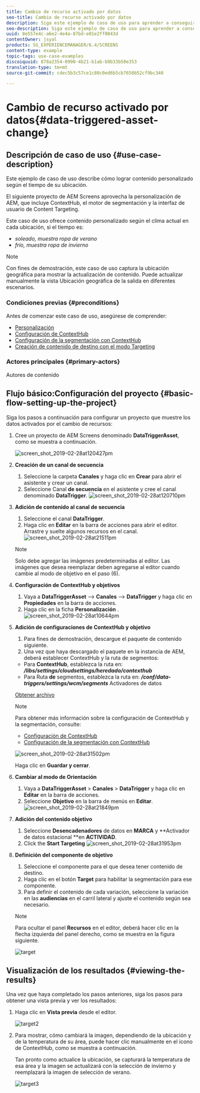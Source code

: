 ```yaml
---
title: Cambio de recurso activado por datos
seo-title: Cambio de recurso activado por datos
description: Siga este ejemplo de caso de uso para aprender a conseguir contenido personalizado en función de alguna condición previa (por ejemplo, el tiempo de su ubicación).
seo-description: Siga este ejemplo de caso de uso para aprender a conseguir contenido personalizado en función de alguna condición previa (por ejemplo, el tiempo de su ubicación).
uuid: 8e557e4c-a6e2-4e4a-87bd-e01e2ff0043d
contentOwner: jsyal
products: SG_EXPERIENCEMANAGER/6.4/SCREENS
content-type: example
topic-tags: use-case-examples
discoiquuid: 878a2354-0990-4b21-b1ab-b9b33b50e353
translation-type: tm+mt
source-git-commit: cdec5b3c57ce1c80c0ed6b5cb7650b52cf9bc340

---
```



# Cambio de recurso activado por datos{#data-triggered-asset-change}

## Descripción de caso de uso {#use-case-description}

Este ejemplo de caso de uso describe cómo lograr contenido personalizado según el tiempo de su ubicación.

El siguiente proyecto de AEM Screens aprovecha la personalización de AEM, que incluye ContextHub, el motor de segmentación y la interfaz de usuario de Content Targeting.

Este caso de uso ofrece contenido personalizado según el clima actual en cada ubicación, si el tiempo es:

* *soleado, muestra ropa de verano*
* *frío, muestra ropa de invierno*

>[!NOTE]
>
>Con fines de demostración, este caso de uso captura la ubicación geográfica para mostrar la actualización de contenido. Puede actualizar manualmente la vista Ubicación geográfica de la salida en diferentes escenarios.

### Condiciones previas {#preconditions}

Antes de comenzar este caso de uso, asegúrese de comprender:

* [Personalización](/help/sites-administering/personalization.md)
* [Configuración de ContextHub](/help/sites-administering/contexthub-config.md)
* [Configuración de la segmentación con ContextHub](/help/sites-administering/segmentation.md)
* [Creación de contenido de destino con el modo Targeting](/help/sites-authoring/content-targeting-touch.md) 

### Actores principales {#primary-actors}

Autores de contenido

## Flujo básico:Configuración del proyecto {#basic-flow-setting-up-the-project}

Siga los pasos a continuación para configurar un proyecto que muestre los datos activados por el cambio de recursos:

1. Cree un proyecto de AEM Screens denominado **DataTriggerAsset**, como se muestra a continuación.

   ![screen_shot_2019-02-28at120427pm](assets/screen_shot_2019-02-28at120427pm.png)

1. **Creación de un canal de secuencia**

   1. Seleccione la carpeta **Canales** y haga clic en **Crear** para abrir el asistente y crear un canal.
   1. Seleccione Canal **de secuencia** en el asistente y cree el canal denominado **DataTrigger**.
   ![screen_shot_2019-02-28at120710pm](assets/screen_shot_2019-02-28at120710pm.png)

1. **Adición de contenido al canal de secuencia**

   1. Seleccione el canal **DataTrigger**.
   1. Haga clic en **Editar** en la barra de acciones para abrir el editor. Arrastre y suelte algunos recursos en el canal.
   ![screen_shot_2019-02-28at21511pm](assets/screen_shot_2019-02-28at21511pm.png)

   >[!NOTE]
   >
   >Solo debe agregar las imágenes predeterminadas al editor. Las imágenes que desea reemplazar deben agregarse al editor cuando cambie al modo de objetivo en el paso (6).

1. **Configuración de ContextHub y objetivos**

   1. Vaya a **DataTriggerAsset** —> **Canales** —> **DataTrigger** y haga clic en **Propiedades** en la barra de acciones.
   1. Haga clic en la ficha **Personalización** .
   ![screen_shot_2019-02-28at10644pm](assets/screen_shot_2019-02-28at10644pm.png)

1. **Adición de configuraciones de ContextHub y objetivo**

   1. Para fines de demostración, descargue el paquete de contenido siguiente.
   1. Una vez que haya descargado el paquete en la instancia de AEM, deberá establecer ContextHub y la ruta de segmentos:
   * Para **ContextHub**, establezca la ruta en: ***/libs/settings/cloudsettings/heredado/contexthub***
   * Para Ruta **de** segmentos, establezca la ruta en: ***/conf/data-triggers/settings/wcm/segments***
   Activadores de datos

   [Obtener archivo](assets/data-triggers-1_00.zip)

   >[!NOTE]
   >
   >Para obtener más información sobre la configuración de ContextHub y la segmentación, consulte:
   >
   >* [Configuración de ContextHub](/help/sites-administering/contexthub-config.md)
   >* [Configuración de la segmentación con ContextHub](/help/sites-administering/segmentation.md)


   ![screen_shot_2019-02-28at31502pm](assets/screen_shot_2019-02-28at31502pm.png)

   Haga clic en **Guardar y cerrar**.

1. **Cambiar al modo de Orientación**

   1. Vaya a **DataTriggerAsset** > **Canales** > **DataTrigger** y haga clic en **Editar** en la barra de acciones.
   1. Seleccione **Objetivo** en la barra de menús en **Editar**.
   ![screen_shot_2019-02-28at21849pm](assets/screen_shot_2019-02-28at21849pm.png)

1. **Adición del contenido objetivo**

   1. Seleccione **Desencadenadores** de datos en **MARCA** y **Activador de datos estacional **en **ACTIVIDAD**.
   1. Click the **Start Targeting**
   ![screen_shot_2019-02-28at31953pm](assets/screen_shot_2019-02-28at31953pm.png)

1. **Definición del componente de objetivo**

   1. Seleccione el componente para el que desea tener contenido de destino.
   1. Haga clic en el botón **Target** para habilitar la segmentación para ese componente.
   1. Para definir el contenido de cada variación, seleccione la variación en las **audiencias** en el carril lateral y ajuste el contenido según sea necesario.
   >[!NOTE]
   >
   >Para ocultar el panel **Recursos** en el editor, deberá hacer clic en la flecha izquierda del panel derecho, como se muestra en la figura siguiente.

   ![target](assets/target.gif)

## Visualización de los resultados {#viewing-the-results}

Una vez que haya completado los pasos anteriores, siga los pasos para obtener una vista previa y ver los resultados:

1. Haga clic en **Vista previa** desde el editor.

   ![target2](assets/target2.gif)

1. Para mostrar, cómo cambiará la imagen, dependiendo de la ubicación y de la temperatura de su área, puede hacer clic manualmente en el icono de ContextHub, como se muestra a continuación.

   Tan pronto como actualice la ubicación, se capturará la temperatura de esa área y la imagen se actualizará con la selección de invierno y reemplazará la imagen de selección de verano.

   ![target3](assets/target3.gif)

